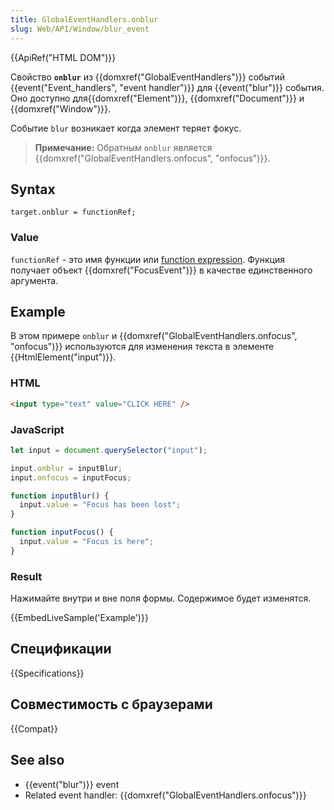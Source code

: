 ```yaml
---
title: GlobalEventHandlers.onblur
slug: Web/API/Window/blur_event
---
```


{{ApiRef("HTML DOM")}}

Свойство **`onblur`** из {{domxref("GlobalEventHandlers")}} событий {{event("Event_handlers", "event handler")}} для {{event("blur")}} события. Оно доступно для{{domxref("Element")}}, {{domxref("Document")}} и {{domxref("Window")}}.

Событие `blur` возникает когда элемент теряет фокус.

> **Примечание:** Обратным `onblur` является {{domxref("GlobalEventHandlers.onfocus", "onfocus")}}.

## Syntax

```
target.onblur = functionRef;
```

### Value

`functionRef` - это имя функции или [function expression](/ru/docs/Web/JavaScript/Reference/Operators/function). Функция получает объект {{domxref("FocusEvent")}} в качестве единственного аргумента.

## Example

В этом примере `onblur` и {{domxref("GlobalEventHandlers.onfocus", "onfocus")}} используются для изменения текста в элементе {{HtmlElement("input")}}.

### HTML

```html
<input type="text" value="CLICK HERE" />
```

### JavaScript

```js
let input = document.querySelector("input");

input.onblur = inputBlur;
input.onfocus = inputFocus;

function inputBlur() {
  input.value = "Focus has been lost";
}

function inputFocus() {
  input.value = "Focus is here";
}
```

### Result

Нажимайте внутри и вне поля формы. Содержимое будет изменятся.

{{EmbedLiveSample('Example')}}

## Спецификации

{{Specifications}}

## Совместимость с браузерами

{{Compat}}

## See also

- {{event("blur")}} event
- Related event handler: {{domxref("GlobalEventHandlers.onfocus")}}
